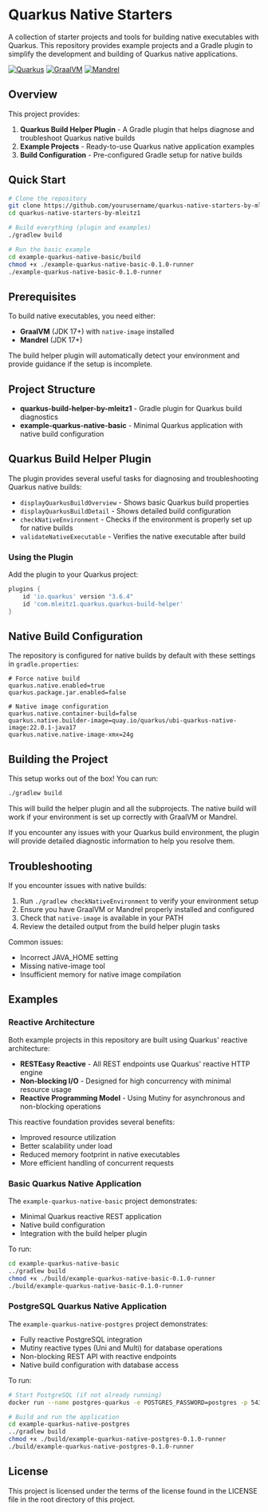 # Quarkus Native Starters

A collection of starter projects and tools for building native executables with Quarkus. This repository provides example projects and a Gradle plugin to simplify the development and building of Quarkus native applications.

[![Quarkus](https://img.shields.io/badge/Quarkus-3.6.4-blue)](https://quarkus.io/)
[![GraalVM](https://img.shields.io/badge/GraalVM-Compatible-green)](https://www.graalvm.org/)
[![Mandrel](https://img.shields.io/badge/Mandrel-Compatible-green)](https://github.com/graalvm/mandrel)

## Overview

This project provides:

1. **Quarkus Build Helper Plugin** - A Gradle plugin that helps diagnose and troubleshoot Quarkus native builds
2. **Example Projects** - Ready-to-use Quarkus native application examples
3. **Build Configuration** - Pre-configured Gradle setup for native builds

## Quick Start

```bash
# Clone the repository
git clone https://github.com/yourusername/quarkus-native-starters-by-mleitz1.git
cd quarkus-native-starters-by-mleitz1

# Build everything (plugin and examples)
./gradlew build

# Run the basic example
cd example-quarkus-native-basic/build
chmod +x ./example-quarkus-native-basic-0.1.0-runner
./example-quarkus-native-basic-0.1.0-runner
```

## Prerequisites

To build native executables, you need either:

- **GraalVM** (JDK 17+) with `native-image` installed
- **Mandrel** (JDK 17+)

The build helper plugin will automatically detect your environment and provide guidance if the setup is incomplete.

## Project Structure

- **quarkus-build-helper-by-mleitz1** - Gradle plugin for Quarkus build diagnostics
- **example-quarkus-native-basic** - Minimal Quarkus application with native build configuration

## Quarkus Build Helper Plugin

The plugin provides several useful tasks for diagnosing and troubleshooting Quarkus native builds:

- `displayQuarkusBuildOverview` - Shows basic Quarkus build properties
- `displayQuarkusBuildDetail` - Shows detailed build configuration
- `checkNativeEnvironment` - Checks if the environment is properly set up for native builds
- `validateNativeExecutable` - Verifies the native executable after build

### Using the Plugin

Add the plugin to your Quarkus project:

```gradle
plugins {
    id 'io.quarkus' version "3.6.4"
    id 'com.mleitz1.quarkus.quarkus-build-helper'
}
```

## Native Build Configuration

The repository is configured for native builds by default with these settings in `gradle.properties`:

```properties
# Force native build
quarkus.native.enabled=true
quarkus.package.jar.enabled=false

# Native image configuration
quarkus.native.container-build=false
quarkus.native.builder-image=quay.io/quarkus/ubi-quarkus-native-image:22.0.1-java17
quarkus.native.native-image-xmx=24g
```

## Building the Project

This setup works out of the box! You can run:

```bash
./gradlew build
```

This will build the helper plugin and all the subprojects. The native build will work if your environment is set up correctly with GraalVM or Mandrel.

If you encounter any issues with your Quarkus build environment, the plugin will provide detailed diagnostic information to help you resolve them.

## Troubleshooting

If you encounter issues with native builds:

1. Run `./gradlew checkNativeEnvironment` to verify your environment setup
2. Ensure you have GraalVM or Mandrel properly installed and configured
3. Check that `native-image` is available in your PATH
4. Review the detailed output from the build helper plugin tasks

Common issues:
- Incorrect JAVA_HOME setting
- Missing native-image tool
- Insufficient memory for native image compilation

## Examples

### Reactive Architecture

Both example projects in this repository are built using Quarkus' reactive architecture:

- **RESTEasy Reactive** - All REST endpoints use Quarkus' reactive HTTP engine
- **Non-blocking I/O** - Designed for high concurrency with minimal resource usage
- **Reactive Programming Model** - Using Mutiny for asynchronous and non-blocking operations

This reactive foundation provides several benefits:
- Improved resource utilization
- Better scalability under load
- Reduced memory footprint in native executables
- More efficient handling of concurrent requests

### Basic Quarkus Native Application

The `example-quarkus-native-basic` project demonstrates:

- Minimal Quarkus reactive REST application
- Native build configuration
- Integration with the build helper plugin

To run:

```bash
cd example-quarkus-native-basic
../gradlew build
chmod +x ./build/example-quarkus-native-basic-0.1.0-runner
./build/example-quarkus-native-basic-0.1.0-runner
```

### PostgreSQL Quarkus Native Application

The `example-quarkus-native-postgres` project demonstrates:

- Fully reactive PostgreSQL integration
- Mutiny reactive types (Uni and Multi) for database operations
- Non-blocking REST API with reactive endpoints
- Native build configuration with database access

To run:

```bash
# Start PostgreSQL (if not already running)
docker run --name postgres-quarkus -e POSTGRES_PASSWORD=postgres -p 5432:5432 -d postgres

# Build and run the application
cd example-quarkus-native-postgres
../gradlew build
chmod +x ./build/example-quarkus-native-postgres-0.1.0-runner
./build/example-quarkus-native-postgres-0.1.0-runner
```

## License

This project is licensed under the terms of the license found in the LICENSE file in the root directory of this project.
